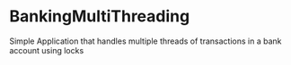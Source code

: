 # BankingMultiThreading
Simple Application that handles multiple threads of transactions in a bank account using locks
